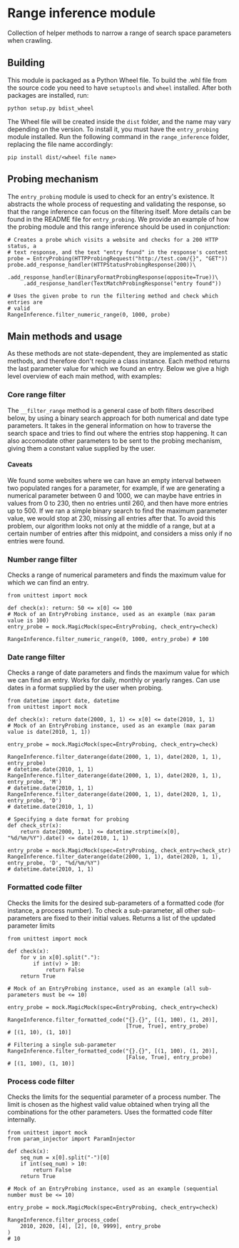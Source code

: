 # Range inference module
Collection of helper methods to narrow a range of search space parameters when crawling.

## Building

This module is packaged as a Python Wheel file. To build the .whl file from the
source code you need to have `setuptools` and `wheel` installed. After both
packages are installed, run:

```
python setup.py bdist_wheel
```

The Wheel file will be created inside the `dist` folder, and the name may vary
depending on the version. To install it, you must have the `entry_probing`
module installed. Run the following command in the `range_inference` folder,
replacing the file name accordingly:

```
pip install dist/<wheel file name>
```

## Probing mechanism
The `entry_probing` module is used to check for an entry's existence. It
abstracts the whole process of requesting and validating the response, so that
the range inference can focus on the filtering itself. More details can be found
in the README file for `entry_probing`. We provide an example of how the probing
module and this range inference should be used in conjunction:

```
# Creates a probe which visits a website and checks for a 200 HTTP status, a
# text response, and the text "entry found" in the response's content
probe = EntryProbing(HTTPProbingRequest("http://test.com/{}", "GET"))
probe.add_response_handler(HTTPStatusProbingResponse(200))\
     .add_response_handler(BinaryFormatProbingResponse(opposite=True))\
     .add_response_handler(TextMatchProbingResponse("entry found"))

# Uses the given probe to run the filtering method and check which entries are
# valid
RangeInference.filter_numeric_range(0, 1000, probe)
```

## Main methods and usage
As these methods are not state-dependent, they are implemented as static methods, and therefore don't require a class instance. Each method returns the last parameter value for which we found an entry. Below we give a high level overview of each main method, with examples:

### Core range filter
The `__filter_range` method is a general case of both filters described below, by using a binary search approach for both numerical and date type parameters. It takes in the general information on how to traverse the search space and tries to find out where the entries stop happening. It can also accomodate other parameters to be sent to the probing mechanism, giving them a constant value supplied by the user.

#### Caveats
We found some websites where we can have an empty interval between two populated ranges for a parameter, for example, if we are generating a numerical parameter between 0 and 1000, we can maybe have entries in values from 0 to 230, then no entries until 260, and then have more entries up to 500. If we ran a simple binary search to find the maximum parameter value, we would stop at 230, missing all entries after that. To avoid this problem, our algorithm looks not only at the middle of a range, but at a certain number of entries after this midpoint, and considers a miss only if no entries were found.

### Number range filter
Checks a range of numerical parameters and finds the maximum value for which we can find an entry.

```
from unittest import mock

def check(x): return: 50 <= x[0] <= 100
# Mock of an EntryProbing instance, used as an example (max param value is 100)
entry_probe = mock.MagicMock(spec=EntryProbing, check_entry=check)

RangeInference.filter_numeric_range(0, 1000, entry_probe) # 100
```

### Date range filter
Checks a range of date parameters and finds the maximum value for which we can find an entry. Works for daily, monthly or yearly ranges. Can use dates in a format supplied by the user when probing.

```
from datetime import date, datetime
from unittest import mock

def check(x): return date(2000, 1, 1) <= x[0] <= date(2010, 1, 1)
# Mock of an EntryProbing instance, used as an example (max param value is date(2010, 1, 1))

entry_probe = mock.MagicMock(spec=EntryProbing, check_entry=check)

RangeInference.filter_daterange(date(2000, 1, 1), date(2020, 1, 1), entry_probe)
# datetime.date(2010, 1, 1)
RangeInference.filter_daterange(date(2000, 1, 1), date(2020, 1, 1), entry_probe, 'M')
# datetime.date(2010, 1, 1)
RangeInference.filter_daterange(date(2000, 1, 1), date(2020, 1, 1), entry_probe, 'D')
# datetime.date(2010, 1, 1)

# Specifying a date format for probing
def check_str(x):
    return date(2000, 1, 1) <= datetime.strptime(x[0], "%d/%m/%Y").date() <= date(2010, 1, 1)

entry_probe = mock.MagicMock(spec=EntryProbing, check_entry=check_str)
RangeInference.filter_daterange(date(2000, 1, 1), date(2020, 1, 1), entry_probe, 'D', "%d/%m/%Y")
# datetime.date(2010, 1, 1)
```

### Formatted code filter
Checks the limits for the desired sub-parameters of a formatted code (for instance, a process number). To check a sub-parameter, all other sub-parameters are fixed to their initial values. Returns a list of the updated parameter limits

```
from unittest import mock

def check(x):
    for v in x[0].split("."):
        if int(v) > 10:
            return False
    return True

# Mock of an EntryProbing instance, used as an example (all sub-parameters must be <= 10)

entry_probe = mock.MagicMock(spec=EntryProbing, check_entry=check)

RangeInference.filter_formatted_code("{}.{}", [(1, 100), (1, 20)],
                                     [True, True], entry_probe)
# [(1, 10), (1, 10)]

# Filtering a single sub-parameter
RangeInference.filter_formatted_code("{}.{}", [(1, 100), (1, 20)],
                                     [False, True], entry_probe)
# [(1, 100), (1, 10)]
```

### Process code filter
Checks the limits for the sequential parameter of a process number. The limit is chosen as the highest valid value obtained when trying all the combinations for the other parameters. Uses the formatted code filter internally.

```
from unittest import mock
from param_injector import ParamInjector

def check(x):
    seq_num = x[0].split("-")[0]
    if int(seq_num) > 10:
        return False
    return True

# Mock of an EntryProbing instance, used as an example (sequential number must be <= 10)

entry_probe = mock.MagicMock(spec=EntryProbing, check_entry=check)

RangeInference.filter_process_code(
    2010, 2020, [4], [2], [0, 9999], entry_probe
)
# 10
```
